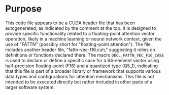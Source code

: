 # Purpose
This code file appears to be a CUDA header file that has been autogenerated, as indicated by the comment at the top. It is designed to provide specific functionality related to a floating-point attention vector operation, likely in a machine learning or neural network context, given the use of "FATTN" (possibly short for "floating-point attention"). The file includes another header file, "fattn-vec-f16.cuh," suggesting it relies on definitions or functions declared there. The macro `DECL_FATTN_VEC_F16_CASE` is used to declare or define a specific case for a 64-element vector using half-precision floating-point (F16) and a quantized type (Q5_1), indicating that this file is part of a broader library or framework that supports various data types and configurations for attention mechanisms. This file is not intended to be executed directly but rather included in other parts of a larger software system.
